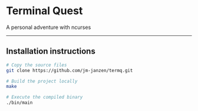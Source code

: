 # Terminal Quest

A personal adventure with ncurses

---

## Installation instructions

```bash
# Copy the source files
git clone https://github.com/jm-janzen/termq.git
```

```bash
# Build the project locally
make
```

```bash
# Execute the compiled binary
./bin/main
```


